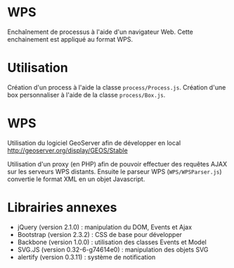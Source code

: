 WPS
===

Enchaînement de processus à l'aide d'un navigateur Web. Cette enchainement est appliqué au format WPS.

# Utilisation

Création d'un process à l'aide la classe `process/Process.js`. Création d'une box personnaliser à l'aide de la classe `process/Box.js`. 

# WPS

Utilisation du logiciel GeoServer afin de développer en local
http://geoserver.org/display/GEOS/Stable

Utilisation d'un proxy (en PHP) afin de pouvoir effectuer des requêtes AJAX sur les serveurs WPS distants. Ensuite le parseur WPS (`WPS/WPSParser.js`) convertie le format XML en un objet Javascript.

# Librairies annexes

 - jQuery (version 2.1.0) : manipulation du DOM, Events et Ajax
 - Bootstrap (version 2.3.2) : CSS de base pour développer
 - Backbone (version 1.0.0) : utilisation des classes Events et Model
 - SVG.JS (version 0.32-6-g74614e0) : manipulation des objets SVG
 - alertify (version 0.3.11) : système de notification
